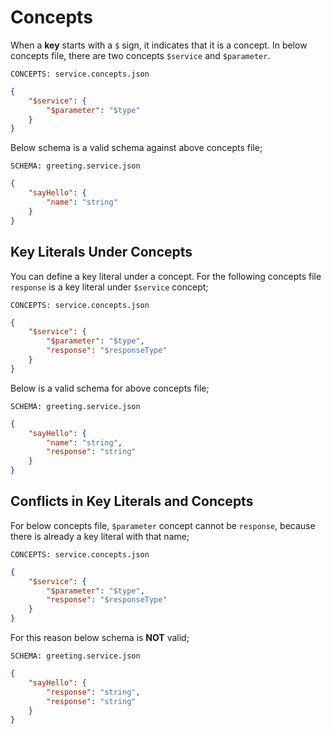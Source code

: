 # Concepts

When a **key** starts with a `$` sign, it indicates that it is a concept. In below
concepts file, there are two concepts `$service` and `$parameter`.

`CONCEPTS: service.concepts.json`

```json
{
    "$service": {
        "$parameter": "$type"
    }
}
```

Below schema is a valid schema against above concepts file;

`SCHEMA: greeting.service.json`

```json
{
    "sayHello": {
        "name": "string"
    }
}
```

## Key Literals Under Concepts

You can define a key literal under a concept. For the following concepts file
`response` is a key literal under `$service` concept;

`CONCEPTS: service.concepts.json`

```json
{
    "$service": {
        "$parameter": "$type",
        "response": "$responseType"
    }
}
```

Below is a valid schema for above concepts file;

`SCHEMA: greeting.service.json`

```json
{
    "sayHello": {
        "name": "string",
        "response": "string"
    }
}
```

## Conflicts in Key Literals and Concepts

For below concepts file, `$parameter` concept cannot be `response`, because
there is already a key literal with that name;

`CONCEPTS: service.concepts.json`

```json
{
    "$service": {
        "$parameter": "$type",
        "response": "$responseType"
    }
}
```

For this reason below schema is **NOT** valid;

`SCHEMA: greeting.service.json`

```json
{
    "sayHello": {
        "response": "string",
        "response": "string"
    }
}
```

